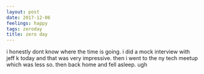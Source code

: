 ```yaml
---
layout: post
date: 2017-12-06
feelings: happy
tags: zeroday
title: zero day
---
```


i honestly dont know where the time is going. i did a mock interview with jeff k today and that was very impressive. then i went to the ny tech meetup which was less so. then back home and fell asleep. ugh
